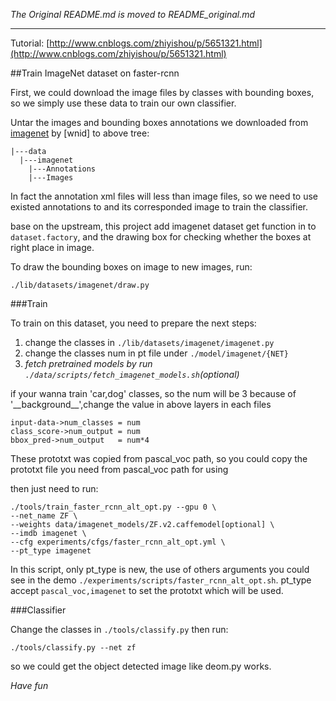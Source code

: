 *The Original README.md is moved to README_original.md*

-----

Tutorial: [http://www.cnblogs.com/zhiyishou/p/5651321.html](http://www.cnblogs.com/zhiyishou/p/5651321.html)

##Train ImageNet dataset on faster-rcnn

First, we could download the image files by classes with bounding boxes, so we simply use these data to train our own classifier.

Untar the images and bounding boxes annotations we downloaded from [imagenet](http://imagenet.org) by [wnid] to above tree:
```
|---data
  |---imagenet
    |---Annotations
    |---Images
```

In fact the annotation xml files will less than image files, so we need to use existed annotations to and its corresponded image to train the classifier.

base on the upstream, this project add imagenet dataset get function in to `dataset.factory`, and the drawing box for checking whether the boxes at right place in image.

To draw the bounding boxes on image to new images, run:
```
./lib/datasets/imagenet/draw.py
```
###Train

To train on this dataset, you need to prepare the next steps:


1. change the classes in `./lib/datasets/imagenet/imagenet.py`
2. change the classes num in pt file under `./model/imagenet/{NET}`
3. _fetch pretrained models by run `./data/scripts/fetch_imagenet_models.sh`(optional)_


if your wanna train 'car,dog' classes, so the num will be 3 because of '\_\_background\_\_',change the value in above layers in each files
```
input-data->num_classes = num
class_score->num_output = num
bbox_pred->num_output   = num*4
```
These prototxt was copied from pascal_voc path, so you could copy the prototxt file you need from pascal_voc path for using

then just need to run:
```
./tools/train_faster_rcnn_alt_opt.py --gpu 0 \
--net_name ZF \
--weights data/imagenet_models/ZF.v2.caffemodel[optional] \
--imdb imagenet \
--cfg experiments/cfgs/faster_rcnn_alt_opt.yml \
--pt_type imagenet
```

In this script, only pt_type is new, the use of others arguments you could see in the demo `./experiments/scripts/faster_rcnn_alt_opt.sh`. pt_type accept `pascal_voc,imagenet` to set the prototxt which will be used.


###Classifier

Change the classes in `./tools/classify.py`
then run:
```
./tools/classify.py --net zf
```

so we could get the object detected image like deom.py works.

_Have fun_
